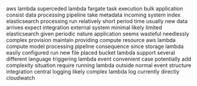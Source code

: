 aws lambda superceded lambda fargate task execution bulk application consist data processing pipeline take metadata incoming system index elasticsearch processing run relatively short period time usually new data arrives expect integration external system minimal likely limited elasticsearch given periodic nature application seems wasteful needlessly complex provision maintain providing compute resource aws lambda compute model processing pipeline consequence since storage lambda easily configured run new file placed bucket lambda support several different language triggering lambda event convenient case potentially add complexity situation require running lambda outside normal event structure integration central logging likely complex lambda log currently directly cloudwatch